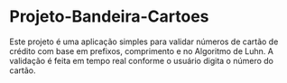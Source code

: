 # Projeto-Bandeira-Cartoes
Este projeto é uma aplicação simples para validar números de cartão de crédito com base em prefixos, comprimento e no Algoritmo de Luhn. A validação é feita em tempo real conforme o usuário digita o número do cartão.
